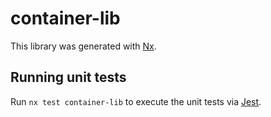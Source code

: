 # container-lib

This library was generated with [Nx](https://nx.dev).

## Running unit tests

Run `nx test container-lib` to execute the unit tests via [Jest](https://jestjs.io).
